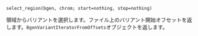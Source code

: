 ```
select_region(bgen, chrom; start=nothing, stop=nothing)
```

領域からバリアントを選択します。ファイル上のバリアント開始オフセットを返します。`BgenVariantIteratorFromOffsets`オブジェクトを返します。
